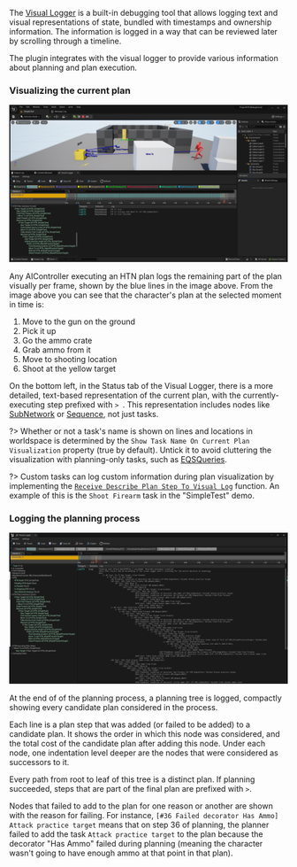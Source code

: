 
The [Visual Logger](https://docs.unrealengine.com/5.1/en-US/visual-logger-in-unreal-engine/) is a built-in debugging tool that allows logging text and visual representations of state, bundled with timestamps and ownership information. The information is logged in a way that can be reviewed later by scrolling through a timeline.

The plugin integrates with the visual logger to provide various information about planning and plan execution.

### Visualizing the current plan

![Current plan visualization](_media/vislog.png ':size=1200')

Any AIController executing an HTN plan logs the remaining part of the plan visually per frame, shown by the blue lines in the image above. From the image above you can see that the character's plan at the selected moment in time is:

1. Move to the gun on the ground
2. Pick it up
3. Go the ammo crate
4. Grab ammo from it
5. Move to shooting location
6. Shoot at the yellow target

On the bottom left, in the Status tab of the Visual Logger, there is a more detailed, text-based representation of the current plan, with the currently-executing step prefixed with `> `. This representation includes nodes like [SubNetwork](subnetwork.md) or [Sequence](sequence.md), not just tasks.

?> Whether or not a task's name is shown on lines and locations in worldspace is determined by the `Show Task Name On Current Plan Visualization` property (true by default). Untick it to avoid  cluttering the visualization with planning-only tasks, such as [EQSQueries](eqs.md).

?> Custom tasks can log custom information during plan visualization by implementing the [`Receive Describe Plan Step To Visual Log`](task?id=receivedescribeplansteptovisuallog) function. An example of this is the `Shoot Firearm` task in the "SimpleTest" demo.

### Logging the planning process

![Log of a planning process](_media/planning_vislog.png ':size=1200')

At the end of of the planning process, a planning tree is logged, compactly showing every candidate plan considered in the process. 

Each line is a plan step that was added (or failed to be added) to a candidate plan. It shows the order in which this node was considered, and the total cost of the candidate plan after adding this node. Under each node, one indentation level deeper are the nodes that were considered as successors to it. 

Every path from root to leaf of this tree is a distinct plan. If planning succeeded, steps that are part of the final plan are prefixed with `>`.

Nodes that failed to add to the plan for one reason or another are shown with the reason for failing. For instance, `[#36 Failed decorator Has Ammo] Attack practice target` means that on step 36 of planning, the planner failed to add the task `Attack practice target` to the plan because the decorator "Has Ammo" failed during planning (meaning the character wasn't going to have enough ammo at that point in that plan).